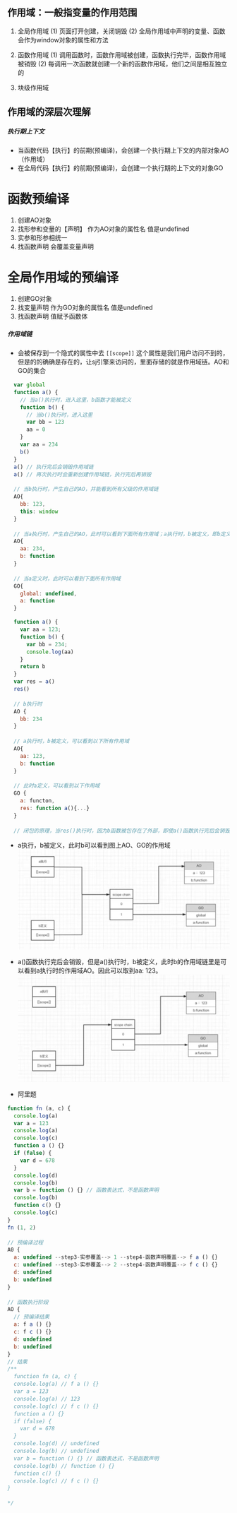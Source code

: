 ## 作用域：一般指变量的作用范围

1. 全局作用域
(1) 页面打开创建，关闭销毁
(2) 全局作用域中声明的变量、函数会作为window对象的属性和方法

2. 函数作用域
(1) 调用函数时，函数作用域被创建，函数执行完毕，函数作用域被销毁
(2) 每调用一次函数就创建一个新的函数作用域，他们之间是相互独立的

3. 块级作用域

## 作用域的深层次理解

##### 执行期上下文
- 当函数代码【执行】的前期(预编译)，会创建一个执行期上下文的内部对象AO（作用域）
- 在全局代码【执行】的前期(预编译)，会创建一个执行期的上下文的对象GO

# 函数预编译
1. 创建AO对象
2. 找形参和变量的【声明】 作为AO对象的属性名 值是undefined
3. 实参和形参相统一
4. 找函数声明 会覆盖变量声明
# 全局作用域的预编译
1. 创建GO对象 
2. 找变量声明 作为GO对象的属性名 值是undefined
3. 找函数声明 值赋予函数体

##### 作用域链
- 会被保存到一个隐式的属性中去 `[[scope]]` 这个属性是我们用户访问不到的，但是的的确确是存在的，让sj引擎来访问的，里面存储的就是作用域链。AO和GO的集合

```js
  var global
  function a() {
    // 当a()执行时，进入这里，b函数才能被定义
    function b() {
      // 当b()执行时，进入这里
      var bb = 123
      aa = 0
    }
    var aa = 234
    b()
  }
  a() // 执行完后会销毁作用域链
  a() // 再次执行时会重新创建作用域链，执行完后再销毁

  // 当b执行时，产生自己的AO，并能看到所有父级的作用域链
  AO{
    bb: 123, 
    this: window
  }

  // 当a执行时，产生自己的AO，此时可以看到下面所有作用域；a执行时，b被定义，即b定义时也是看到下面所有作用域
  AO{
    aa: 234,
    b: function
  }

  // 当a定义时，此时可以看到下面所有作用域
  GO{
    global: undefined,
    a: function
  }

```
```js
  function a() {
    var aa = 123;
    function b() {
      var bb = 234;
      console.log(aa)
    }
    return b
  }
  var res = a()
  res()
  
  // b执行时
  AO {
    bb: 234
  }

  // a执行时，b被定义，可以看到以下所有作用域
  AO{
    aa: 123,
    b: function
  }

  // 此时a定义，可以看到以下作用域
  GO {
    a: functon,
    res: function a(){...}
  }

  // 闭包的原理，当res()执行时，因为b函数被包存在了外部，即使a()函数执行完后会销毁，但是a()执行时，b被定义，此时b的作用域链里是可以看到a执行时的作用域AO。因此可以取到aa: 123。
```
- a执行，b被定义，此时b可以看到图上AO、GO的作用域
![avatar](../imgs/zyy-scope-1.jpeg)

- a()函数执行完后会销毁，但是a()执行时，b被定义，此时b的作用域链里是可以看到a执行时的作用域AO。因此可以取到aa: 123。
![avatar](../imgs/zyy-scope-2.jpeg)

- 阿里题
```js
function fn (a, c) {
  console.log(a)
  var a = 123
  console.log(a)
  console.log(c)
  function a () {}
  if (false) {
    var d = 678
  }
  console.log(d)
  console.log(b)
  var b = function () {} // 函数表达式，不是函数声明
  console.log(b)
  function c() {}
  console.log(c)
}
fn (1, 2)

// 预编译过程
A0 {
  a: undefined --step3-实参覆盖--> 1 --step4-函数声明覆盖--> f a () {}
  c: undefined --step3-实参覆盖--> 2 --step4-函数声明覆盖--> f c () {}
  d: undefined 
  b: undefined 
}

// 函数执行阶段
AO {
  // 预编译结果
  a: f a () {}
  c: f c () {}
  d: undefined
  b: undefined
}
// 结果
/**
  function fn (a, c) {
  console.log(a) // f a () {}
  var a = 123
  console.log(a) // 123
  console.log(c) // f c () {}
  function a () {}
  if (false) {
    var d = 678
  }
  console.log(d) // undefined
  console.log(b) // undefined
  var b = function () {} // 函数表达式，不是函数声明
  console.log(b) // function () {}
  function c() {}
  console.log(c) // f c () {}
}

*/
```

  


